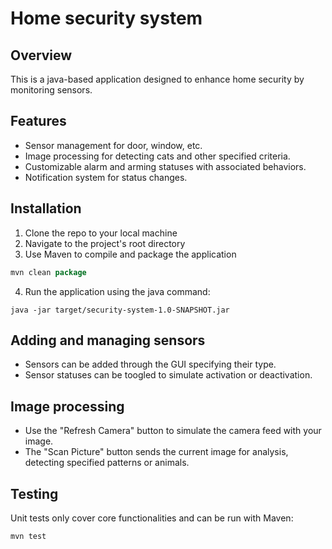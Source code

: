 # Home security system

## Overview

This is a java-based application designed to enhance home security by monitoring sensors.

## Features

- Sensor management for door, window, etc.
- Image processing for detecting cats and other specified criteria.
- Customizable alarm and arming statuses with associated behaviors.
- Notification system for status changes.

## Installation

1. Clone the repo to your local machine
2. Navigate to the project's root directory
3. Use Maven to compile and package the application
``` java
mvn clean package
````
4. Run the application using the java command:
```
java -jar target/security-system-1.0-SNAPSHOT.jar
```

## Adding and managing sensors

- Sensors can be added through the GUI specifying their type.
- Sensor statuses can be toogled to simulate activation or deactivation.

## Image processing

- Use the "Refresh Camera" button to simulate the camera feed with your image.
- The "Scan Picture" button sends the current image for analysis, detecting specified patterns or animals.

## Testing

Unit tests only cover core functionalities and can be run with Maven:
```
mvn test
```
